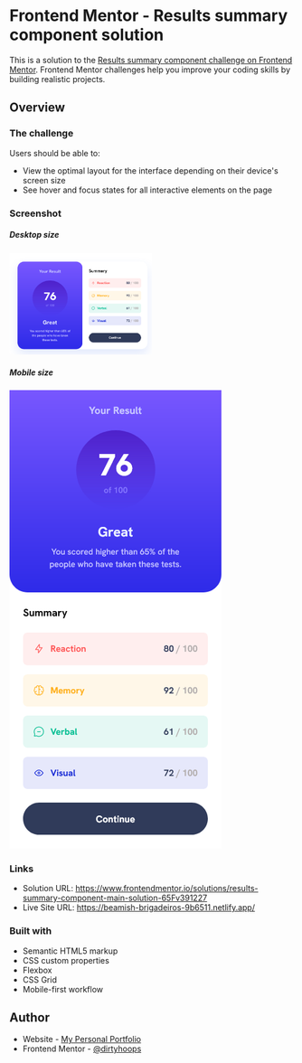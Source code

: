 # Frontend Mentor - Results summary component solution

This is a solution to the [Results summary component challenge on Frontend Mentor](https://www.frontendmentor.io/challenges/results-summary-component-CE_K6s0maV). Frontend Mentor challenges help you improve your coding skills by building realistic projects.

## Overview

### The challenge

Users should be able to:

- View the optimal layout for the interface depending on their device's screen size
- See hover and focus states for all interactive elements on the page

### Screenshot

##### Desktop size

<img src="./assets/screenshots/screenshot-desktop.png" width="50%">

##### Mobile size

<img src="./assets/screenshots/screenshot-mobile.png" width="">

### Links

- Solution URL: https://www.frontendmentor.io/solutions/results-summary-component-main-solution-65Fv391227
- Live Site URL: https://beamish-brigadeiros-9b6511.netlify.app/

### Built with

- Semantic HTML5 markup
- CSS custom properties
- Flexbox
- CSS Grid
- Mobile-first workflow

## Author

- Website - [My Personal Portfolio](https://daryllosis.me/)
- Frontend Mentor - [@dirtyhoops](https://www.frontendmentor.io/profile/dirtyhoops)
